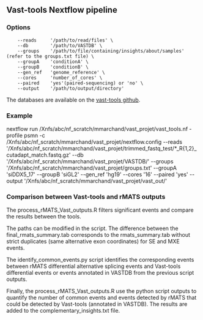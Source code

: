 ## Vast-tools Nextflow pipeline

### Options

```
    --reads     '/path/to/read/files' \
    --db        '/path/to/VASTDB' \
    --groups    '/path/to/file/containing/insights/about/samples' (refer to the groups.txt file) \
    --groupA    'conditionA' \
    --groupB    'conditionB' \
    --gen_ref   'genome_reference' \
    --cores     'number_of_cores' \
    --paired    'yes'(paired-sequencing) or 'no' \
    --output    '/path/to/output/directory'
``` 

The databases are available on the [vast-tools github](https://github.com/vastgroup/vast-tools).

### Example

nextflow run /Xnfs/abc/nf_scratch/mmarchand/vast_projet/vast_tools.nf 
-profile psmn 
-c /Xnfs/abc/nf_scratch/mmarchand/vast_projet/nextflow.config 
--reads '/Xnfs/abc/nf_scratch/mmarchand/vast_projet/trimmed_fastq_test/*_R{1,2}_cutadapt_match.fastq.gz' 
--db '/Xnfs/abc/nf_scratch/mmarchand/vast_projet/VASTDB/' 
--groups '/Xnfs/abc/nf_scratch/mmarchand/vast_projet/groups.txt' 
--groupA 'siDDX5_17' 
--groupB 'siGL2' 
--gen_ref 'hg19' 
--cores '16' 
--paired 'yes' 
--output '/Xnfs/abc/nf_scratch/mmarchand/vast_projet/vast_out/'

### Comparison between Vast-tools and rMATS outputs

The process_rMATS_Vast_outputs.R filters significant events and compare the results between the tools.

The paths can be modified in the script. The difference between the final_rmats_summary.tab corresponds to the rmats_summary.tab without strict duplicates (same alternative exon coordinates) for SE and MXE events. 

The identify_common_events.py script identifies the corresponding events between rMATS differential alternative splicing events and Vast-tools differential events or events annotated in VASTDB from the previous script outputs.

Finally, the process_rMATS_Vast_outputs.R use the python script outputs to quantify the number of common events and events detected by rMATS that could be detected by Vast-tools (annotated in VASTDB). The results are added to the complementary_insights.txt file. 